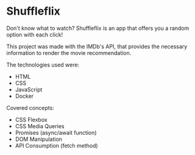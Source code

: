 # Shuffleflix

Don't know what to watch? Shuffleflix is an app that offers you a random option with each click!

This project was made with the IMDb's API, that provides the necessary information to render the movie recommendation.

The technologies used were:
- HTML
- CSS
- JavaScript
- Docker

Covered concepts:
- CSS Flexbox
- CSS Media Queries
- Promises (async/await function)
- DOM Manipulation
- API Consumption (fetch method)
